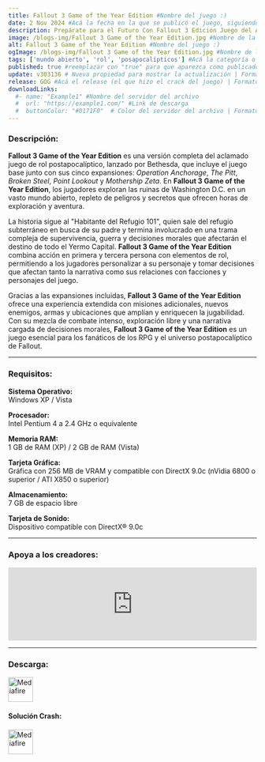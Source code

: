 ```yaml
---
title: Fallout 3 Game of the Year Edition #Nombre del juego :)
date: 2 Nov 2024 #Acá la fecha en la que se publicó el juego, siguiendo este formato: Dia "30", Mes "Oct", Año "2024" = como debe quedar: 30 Oct 2024
description: Prepárate para el Futuro Con Fallout 3 Edición Juego del Año, disfruta del juego más aclamado del 2008 como nunca. Crea un personaje a tu elección e introdúcete en un sobrecogedor mundo post-apocalíptico, donde debes luchar por la supervivencia en cada momento. #Acá una mini descripción del juego
image: /blogs-img/Fallout 3 Game of the Year Edition.jpg #Nombre de la imagen, por lo general es exactamente el mismo nombre que el juego excluyendo lo ":" (Dos puntos)
alt: Fallout 3 Game of the Year Edition #Nombre del juego :)
ogImage: /blogs-img/Fallout 3 Game of the Year Edition.jpg #Nombre de la imagen, por lo general es exactamente el mismo nombre que el juego excluyendo lo ":" (Dos puntos)
tags: ['mundo abierto', 'rol', 'posapocalípticos'] #Acá la categoría o categorías del juego, si es más de una se coloca en este formato: ['categoría1', 'categoría2']
published: true #reemplazar con "true" para que aparezca como publicado
update: v303136 # Nueva propiedad para mostrar la actualización | Formato: v1.0.0
release: GOG #Acá el release (el que hizo el crack del juego) | Formato: Nicolhetti
downloadLinks:
  #- name: "Example1" #Nombre del servidor del archivo
  #  url: "https://example1.com/" #Link de descarga
  #  buttonColor: "#0171F0"  # Color del servidor del archivo | Formato hexadecimal | MediaFire: #0171F0 | Buzzheavier: #FF6600 |
---
```


<!--En VSCode seleccionando una palabra, por ejemplo: "Fallout 3 Game of the Year Edition" y apretando Ctrl+F2 se seleccionan todas las palabras iguales-->

### Descripción:
**Fallout 3 Game of the Year Edition** es una versión completa del aclamado juego de rol postapocalíptico, lanzado por Bethesda, que incluye el juego base junto con sus cinco expansiones: *Operation Anchorage*, *The Pitt*, *Broken Steel*, *Point Lookout* y *Mothership Zeta*. En **Fallout 3 Game of the Year Edition**, los jugadores exploran las ruinas de Washington D.C. en un vasto mundo abierto, repleto de peligros y secretos que ofrecen horas de exploración y aventura.

La historia sigue al "Habitante del Refugio 101", quien sale del refugio subterráneo en busca de su padre y termina involucrado en una trama compleja de supervivencia, guerra y decisiones morales que afectarán el destino de todo el Yermo Capital. **Fallout 3 Game of the Year Edition** combina acción en primera y tercera persona con elementos de rol, permitiendo a los jugadores personalizar a su personaje y tomar decisiones que afectan tanto la narrativa como sus relaciones con facciones y personajes del juego.

Gracias a las expansiones incluidas, **Fallout 3 Game of the Year Edition** ofrece una experiencia extendida con misiones adicionales, nuevos enemigos, armas y ubicaciones que amplían y enriquecen la jugabilidad. Con su mezcla de combate intenso, exploración libre y una narrativa cargada de decisiones morales, **Fallout 3 Game of the Year Edition** es un juego esencial para los fanáticos de los RPG y el universo postapocalíptico de Fallout.

<!--Prompt para Chat-GPT: Hazme una descripción para el juego "Fallout 3 Game of the Year Edition" y cada que menciones "Fallout 3 Game of the Year Edition" ponlo en negrita -->

---

### Requisitos:
**Sistema Operativo:**  
Windows XP / Vista

**Procesador:**  
Intel Pentium 4 a 2.4 GHz o equivalente

**Memoria RAM:**  
1 GB de RAM (XP) / 2 GB de RAM (Vista)

**Tarjeta Gráfica:**  
Gráfica con 256 MB de VRAM y compatible con DirectX 9.0c (nVidia 6800 o superior / ATI X850 o superior)

**Almacenamiento:**  
7 GB de espacio libre

**Tarjeta de Sonido:**  
Dispositivo compatible con DirectX® 9.0c

<!--Si falta o sobra un requisito se quita o se agrega manteniendo el mismo formato-->

---

### Apoya a los creadores:
<iframe src="https://store.steampowered.com/widget/22370/" frameborder="0" style="background-color: transparent; width: 100% !important; aspect-ratio: 646 / 190;"></iframe>

<!--Reemplazar los numeros (AppID) del juego (en este caso 2668510) por el numero (AppID) correspondiente con el juego a publicar-->
<!--El AppID se encuentra en la URL del Juego en Steam-->

---

### Descarga:

[<img src="https://gist.github.com/cxmeel/0dbc95191f239b631c3874f4ccf114e2/raw/download.svg" alt="Mediafire" height="50" />](https://www.mediafire.com/file/hg5yf954q9clzjb/Fallout_3_Game_of_the_Year_Edition.zip/file)

<!-- # se debe reemplazar por el link de descarga-->

<!--NOMBRE-DEL-SERVICIO se debe reemplazar por el servicio donde está subido el juego-->

#### Solución Crash:

[<img src="https://gist.github.com/cxmeel/0dbc95191f239b631c3874f4ccf114e2/raw/download.svg" alt="Mediafire" height="50" />](https://www.mediafire.com/file/jsew5v6umbb4n3l/Fallout_3_Soluci%25C3%25B3n_%2528Crash%2529.zip/file)